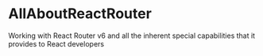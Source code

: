# AllAboutReactRouter
Working with React Router v6 and all the inherent special capabilities that it provides to React developers
